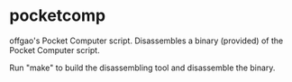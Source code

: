 # pocketcomp

offgao's Pocket Computer script. Disassembles a binary (provided) of the Pocket Computer script.

Run "make" to build the disassembling tool and disassemble the binary.
